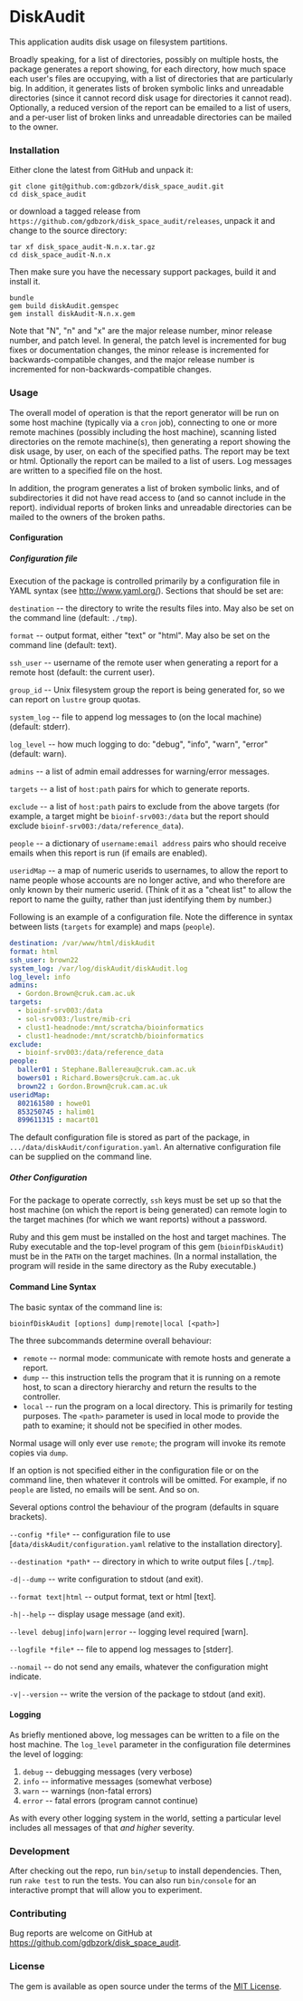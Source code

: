 # DiskAudit

This application audits disk usage on filesystem partitions.

Broadly speaking, for a list of directories, possibly on multiple hosts, the package generates a report showing, for each directory, how much space each user's files are occupying, with a list of directories that are particularly big.  In addition, it generates lists of broken symbolic links and unreadable directories (since it cannot record disk usage for directories it cannot read).  Optionally, a reduced version of the report can be emailed to a list of users, and a per-user list of broken links and unreadable directories can be mailed to the owner.

### Installation

Either clone the latest from GitHub and unpack it:

```
git clone git@github.com:gdbzork/disk_space_audit.git
cd disk_space_audit
```

or download a tagged release from `https://github.com/gdbzork/disk_space_audit/releases`, unpack it and change to the source directory:

```
tar xf disk_space_audit-N.n.x.tar.gz
cd disk_space_audit-N.n.x
```

Then make sure you have the necessary support packages, build it and install it.

```
bundle
gem build diskAudit.gemspec
gem install diskAudit-N.n.x.gem
```

Note that "N", "n" and "x" are the major release number, minor release number, and patch level.  In general, the patch level is incremented for bug fixes or documentation changes, the minor release is incremented for backwards-compatible changes, and the major release number is incremented for non-backwards-compatible changes.

### Usage

The overall model of operation is that the report generator will be run on some host machine (typically via a `cron` job), connecting to one or more remote machines (possibly including the host machine), scanning listed directories on the remote machine(s), then generating a report showing the disk usage, by user, on each of the specified paths.  The report may be text or html.  Optionally the report can be mailed to a list of users.  Log messages are written to a specified file on the host.

In addition, the program generates a list of broken symbolic links, and of subdirectories it did not have read access to (and so cannot include in the report).   individual reports of broken links and unreadable directories can be mailed to the owners of the broken paths.

#### Configuration

##### Configuration file

Execution of the package is controlled primarily by a configuration file in YAML syntax (see http://www.yaml.org/).  Sections that should be set are:

`destination` -- the directory to write the results files into.  May also be set on the command line (default: `./tmp`).

`format` -- output format, either "text" or "html".  May also be set on the command line (default: text).

`ssh_user` -- username of the remote user when generating a report for a remote host (default: the current user).

`group_id` -- Unix filesystem group the report is being generated for, so we can report on `lustre` group quotas.

`system_log` -- file to append log messages to (on the local machine) (default: stderr).

`log_level` -- how much logging to do: "debug", "info", "warn", "error" (default: warn).

`admins` -- a list of admin email addresses for warning/error messages.

`targets` -- a list of `host:path` pairs for which to generate reports.

`exclude` -- a list of `host:path` pairs to exclude from the above targets (for example, a target might be `bioinf-srv003:/data` but the report should exclude `bioinf-srv003:/data/reference_data`).

`people` -- a dictionary of `username:email address` pairs who should receive emails when this report is run (if emails are enabled).

`useridMap` -- a map of numeric userids to usernames, to allow the report to name people whose accounts are no longer active, and who therefore are only known by their numeric userid.  (Think of it as a "cheat list" to allow the report to name the guilty, rather than just identifying them by number.)

Following is an example of a configuration file.  Note the difference in syntax between lists (`targets` for example) and maps (`people`).

```YAML
destination: /var/www/html/diskAudit
format: html
ssh_user: brown22
system_log: /var/log/diskAudit/diskAudit.log
log_level: info
admins:
  - Gordon.Brown@cruk.cam.ac.uk
targets:
  - bioinf-srv003:/data
  - sol-srv003:/lustre/mib-cri
  - clust1-headnode:/mnt/scratcha/bioinformatics
  - clust1-headnode:/mnt/scratchb/bioinformatics
exclude:
  - bioinf-srv003:/data/reference_data
people:
  baller01 : Stephane.Ballereau@cruk.cam.ac.uk
  bowers01 : Richard.Bowers@cruk.cam.ac.uk
  brown22 : Gordon.Brown@cruk.cam.ac.uk
useridMap:
  802161580 : howe01
  853250745 : halim01
  899611315 : macart01
```

The default configuration file is stored as part of the package, in `.../data/diskAudit/configuration.yaml`.  An alternative configuration file can be supplied on the command line.

##### Other Configuration

For the package to operate correctly, `ssh` keys must be set up so that the host machine (on which the report is being generated) can remote login to the target machines (for which we want reports) without a password.

Ruby and this gem must be installed on the host and target machines.  The Ruby executable and the top-level program of this gem (`bioinfDiskAudit`) must be in the `PATH` on the target machines.  (In a normal installation, the program will reside in the same directory as the Ruby executable.)

#### Command Line Syntax

The basic syntax of the command line is:

```
bioinfDiskAudit [options] dump|remote|local [<path>]
```

The three subcommands determine overall behaviour:
  * `remote` -- normal mode: communicate with remote hosts and generate a report.
  * `dump` -- this instruction tells the program that it is running on a remote host, to scan a directory hierarchy and return the results to the controller.
  * `local` -- run the program on a local directory.  This is primarily for testing purposes.  The `<path>` parameter is used in local mode to provide the path to examine; it should not be specified in other modes.

Normal usage will only ever use `remote`; the program will invoke its remote copies via `dump`.  

If an option is not specified either in the configuration file or on the command line, then whatever it controls will be omitted.  For example, if no ``people`` are listed, no emails will be sent.  And so on.

Several options control the behaviour of the program (defaults in square brackets).

`--config *file*` -- configuration file to use [`data/diskAudit/configuration.yaml` relative to the installation directory].

`--destination *path*` -- directory in which to write output files [`./tmp`].

`-d|--dump` -- write configuration to stdout (and exit).

`--format text|html` -- output format, text or html [text].

`-h|--help` -- display usage message (and exit).

`--level debug|info|warn|error` -- logging level required [warn].

`--logfile *file*` -- file to append log messages to [stderr].

`--nomail` -- do not send any emails, whatever the configuration might indicate.

`-v|--version` -- write the version of the package to stdout (and exit).

#### Logging

As briefly mentioned above, log messages can be written to a file on the host machine.  The `log_level` parameter in the configuration file determines the level of logging:

  1. `debug` -- debugging messages (very verbose)
  1. `info` -- informative messages (somewhat verbose)
  1. `warn` -- warnings (non-fatal errors)
  1. `error` -- fatal errors (program cannot continue)

As with every other logging system in the world, setting a particular level includes all messages of that *and higher* severity.

### Development

After checking out the repo, run `bin/setup` to install dependencies. Then, run `rake test` to run the tests. You can also run `bin/console` for an interactive prompt that will allow you to experiment.

### Contributing

Bug reports are welcome on GitHub at https://github.com/gdbzork/disk_space_audit.


### License

The gem is available as open source under the terms of the [MIT License](http://opensource.org/licenses/MIT).
